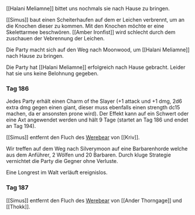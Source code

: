 [[Halani Meliamne]] bittet uns nochmals sie nach Hause zu bringen.

[[Simus]] baut einen Scheiterhaufen auf dem er Leichen verbrennt, um an die Knochen dieser zu kommen. Mit den Knochen möchte er eine Skelettarmee beschwören. [[Amber Ironfist]] wird schlecht durch dem zuschauen der Vebrennung der Leichen.

Die Party macht sich auf den Weg nach Moonwood, um [[Halani Meliamne]] nach Hause zu bringen.

Die Party hat [[Halani Meliamne]] erfolgreich nach Hause gebracht. Leider hat sie uns keine Belohnung gegeben.

### Tag 186
Jedes Party erhält einen Charm of the Slayer (+1 attack und +1 dmg, 2d6 extra dmg gegen einen giant, dieser muss ebenfalls einen strength dc15 machen, da er ansonsten prone wird). Der Effekt kann auf ein Schwert oder eine Axt angewendet werden und hält 9 Tage (startet an Tag 186 und endet an Tag 194).

[[Simus]] entfernt den Fluch des [Werebear](https://www.dndbeyond.com/monsters/17053-werebear) von [[Kriv]].

Wir treffen auf dem Weg nach Silverymoon auf eine Barbarenhorde welche aus dem Anführer, 2 Wölfen und 20 Barbaren. Durch kluge Strategie vernichtet die Party die Gegner ohne Verluste.

Eine Longrest im Walt verläuft ereignislos.

### Tag 187
[[Simus]] entfernt den Fluch des [Werebear](https://www.dndbeyond.com/monsters/17053-werebear) von [[Ander Thorngage]] und [[Thokk]].

